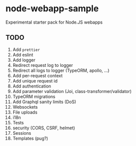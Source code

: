 # node-webapp-sample
Experimental starter pack for Node.JS webapps

## TODO
1. Add `prettier`
1. Add eslint
1. Add logger
1. Redirect request log to logger
1. Redirect all logs to logger (TypeORM, apollo, ...)
1. Add per-request context
1. Add unique request id
1. Add authentication
1. Add parameter validation (Joi, class-transformer/validator)
1. TypeORM migrations
1. Add Graphql sanity limits (DoS)
1. Websockets
1. File uploads
1. i18n
1. Tests
1. security (CORS, CSRF, helmet)
1. Sessions
1. Templates (pug?)

